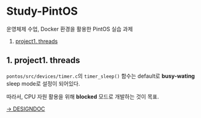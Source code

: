 # Study-PintOS
운영체제 수업, Docker 환경을 활용한 PintOS 실습 과제

1. [project1. threads](./src/threads/DESIGNDOC)


## 1. project1. threads
`pontos/src/devices/timer.c`의 `timer_sleep()` 함수는 default로 **busy-wating** sleep mode로 설정이 되어있다.

따라서,  CPU 자원 활용을 위해 **blocked** 모드로 개발하는 것이 목표.

[-> DESIGNDOC](./src/threads/DESIGNDOC)